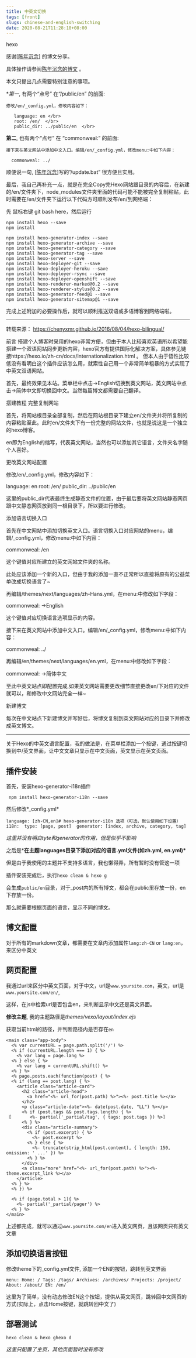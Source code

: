 ```yaml
---
title: 中英文切换
tags: [front]
slugs: chinese-and-english-switching
date: 2020-08-21T11:28:18+08:00
---
```


hexo

<!--more-->

感谢[[陈年沉念\]](https://chenyxmr.github.io/2016/08/04/hexo-bilingual/) 的博文分享。

具体操作请参阅[陈年沉念的博文](https://chenyxmr.github.io/2016/08/04/hexo-bilingual/) 。

本文只提出几点需要特别注意的事项。

**第一*, 有两个“点号” 在“/public/en” 的前面:

```
修改/en/_config.yml，修改内容如下：

   language: en </br>
   root: /en/  </br>
   public_dir: ../public/en  </br>
```

**第二**, 也有两个“点号” 在 “commonweal:” 的前面:

```
接下来在英文网站中添加中文入口。编辑/en/_config.yml，修改menu:中如下内容：

  commonweal: ../
```

顺便说一句, [[陈年沉念\]](https://chenyxmr.github.io/2016/08/04/hexo-bilingual/)写的”/update.bat” 很方便且实用。

最后，我自己再补充一点，就是在完全Copy完Hexo网站跟目录的内容后，在新建的/en/文件夹下，node_modules文件夹里面的代码可能不能被完全复制粘贴，此时需要在/en/文件夹下运行以下代码方可顺利发布/en/到网络端：

先 鼠标右键 git bash here，然后运行

```
npm install hexo --save
npm install

npm install hexo-generator-index --save
npm install hexo-generator-archive --save
npm install hexo-generator-category --save
npm install hexo-generator-tag --save
npm install hexo-server --save
npm install hexo-deployer-git --save
npm install hexo-deployer-heroku --save
npm install hexo-deployer-rsync --save
npm install hexo-deployer-openshift --save
npm install hexo-renderer-marked@0.2 --save
npm install hexo-renderer-stylus@0.2 --save
npm install hexo-generator-feed@1 --save
npm install hexo-generator-sitemap@1 --save
```

完成上述附加的必要操作后，就可以顺利推送双语或多语博客到网络端啦。



------

转载来源： https://chenyxmr.github.io/2016/08/04/hexo-bilingual/

前言
搭建个人博客时采用的hexo非常方便，但由于本人比较喜欢英语所以希望能搭建一个双语网站同步更新内容，hexo官方有提供国际化解决方案，具体参见链接https://hexo.io/zh-cn/docs/internationalization.html 。 但本人由于悟性比较低没有看明白这个插件应该怎么用，就索性自己用一个非常简单粗暴的方式实现了中英文双语网站。

首先，最终效果见本站。菜单栏中点击->English切换到英文网站，英文网站中点击->简体中文即切换回中文。当然每篇博文都需要自己翻译。

搭建教程
完整复制网站

首先，将网站根目录全部复制，然后在网站根目录下建立en/文件夹并将所复制的内容粘贴至此。此时en/文件夹下有一份完整的网站文件，也就是说这是一个独立的hexo博客。

en即为English的缩写，代表英文网站，当然也可以添加其它语言，文件夹名字随个人喜好。

更改英文网站配置

修改/en/_config.yml，修改内容如下：

language: en
root: /en/
public_dir: ../public/en

这里的public_dir代表最终生成静态文件的位置，由于最后要将英文网站静态网页跟中文静态网页放到同一根目录下，所以要进行修改。

添加语言切换入口

首先在中文网站中添加切换英文入口。语言切换入口对应网站的menu，编辑/_config.yml，修改menu:中如下内容：

commonweal: /en

这个键值对应所建立的英文网站文件夹的名称。

此处应该添加一个新的入口，但由于我的添加一直不正常所以直接将原有的公益菜单改成切换语言了~

再编辑/themes/next/languages/zh-Hans.yml，在menu:中修改如下字段：

commonweal: ->English

这个键值对应切换语言选项显示的内容。

接下来在英文网站中添加中文入口。编辑/en/_config.yml，修改menu:中如下内容：

commonweal: ../

再编辑/en/themes/next/languages/en.yml，在menu:中修改如下字段：

commonweal: ->简体中文

至此中英文站点即配置完成,如果英文网站需要更改细节直接更改en/下对应的文件就可以，和修改中文网站完全一样~

新建博文

每次在中文站点下新建博文并写好后，将博文复制到英文网站对应的目录下并修改成英文博文。



---------

关于Hexo的中英文语言配置，我的做法是，在菜单栏添加一个按键，通过按键切换到中/英文界面，让中文文章只显示在中文页面，英文显示在英文页面。

## 插件安装

首先，安装hexo-generator-i18n插件

```
 npm install hexo-generator-i18n --save
```

然后修改*_config.yml*

```
language: [zh-CN,en]# hexo-generator-i18n 选项（可选，默认使用如下设置）i18n:  type: [page, post]  generator: [index, archive, category, tag]
```

*这里并没有明白tyte和generator的作用，但是似乎不影响*

之后是***在主题languages目录下添加对应的语言.yml文件(如zh.yml, en.yml)\***

但是由于我使用的主题并不支持多语言，我也懒得弄，所有暂时没有管这一项

插件安装完成后，执行`hexo clean & hexo g`

会生成`public/en`目录，对于_post内的所有博文，都会在public里存放一份，en下存放一份。

那么就需要根据页面的语言，显示不同的博文。

## 博文配置

对于所有的markdown文章，都需要在文章内添加属性`lang:zh-CN` or `lang:en`，来区分中英文

## 网页配置

我通过url来区分中英文页面，对于中文，url是`www.yoursite.com`，英文，url是`www.yoursite.com/en/`,

这样，在js中检索url是否包含en，来判断显示中文还是英文界面。

**修改主题**, 我的主题路径是*themes/vexo/layout/index.ejs*

获取当前html的路径，并判断路径内是否存在`en`

```
<main class="app-body">
  <% var currentURL = page.path.split('/') %>
  <% if (currentURL.length === 1) { %>
    <% var lang = page.lang %>
  <% } else { %>
    <% var lang = currentURL.shift() %>
  <% } %>
  <% page.posts.each(function(post) { %>
  <% if (lang == post.lang) { %>
    <article class="article-card">
      <h2 class="article-head">
        <a href="<%- url_for(post.path) %>"><%- post.title %></a>
      </h2>
      <p class="article-date"><%- date(post.date, "LL") %></p>
      <% if (post.tags && post.tags.length) { %>
 [       <%- partial('_partial/tag', { tags: post.tags }) %>]
      <% } %>
      <div class="article-summary">
        <% if (post.excerpt) { %>
          <%- post.excerpt %>
        <% } else { %>
          <%- truncate(strip_html(post.content), { length: 150, omission: ' ...' }) %>
        <% } %>
      </div>
      <a class="more" href="<%- url_for(post.path) %>"><%- theme.excerpt_link %></a>
    </article>
  <% } %>
  <% }) %>

  <% if (page.total > 1){ %>
    <%- partial('_partial/pager') %>
  <% } %>
</main>
```

上述都完成，就可以通过`www.yoursite.com/en`进入英文网页，且该网页只有英文文章

## 添加切换语言按钮

修改theme下的_config.yml文件, 添加一个EN的按钮，跳转到英文界面

```
menu: Home: / Tags: /tags/ Archives: /archives/ Projects: /project/ About: /about/ EN: /en/
```

这里为了简单，没有动态修改EN这个按钮，提供从英文网页，跳转回中文网页的方式(实际上，点击Home按键，就跳转回中文了)

## 部署测试

```
hexo clean & hexo ghexo d
```

*这里只配置了主页，其他页面暂时没有修改*

